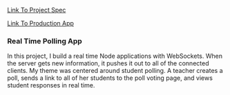 [Link To Project Spec](https://github.com/turingschool/curriculum/blob/master/source/projects/real_time.markdown)

[Link To Production App](https://real-hammer-time.herokuapp.com/)

### Real Time Polling App

In this project, I build a real time Node applications with WebSockets. When the server gets new information, it pushes it out to all of the connected clients. My theme was centered around student polling. A teacher creates a poll, sends a link to all of her students to the poll voting page, and views student responses in real time.
